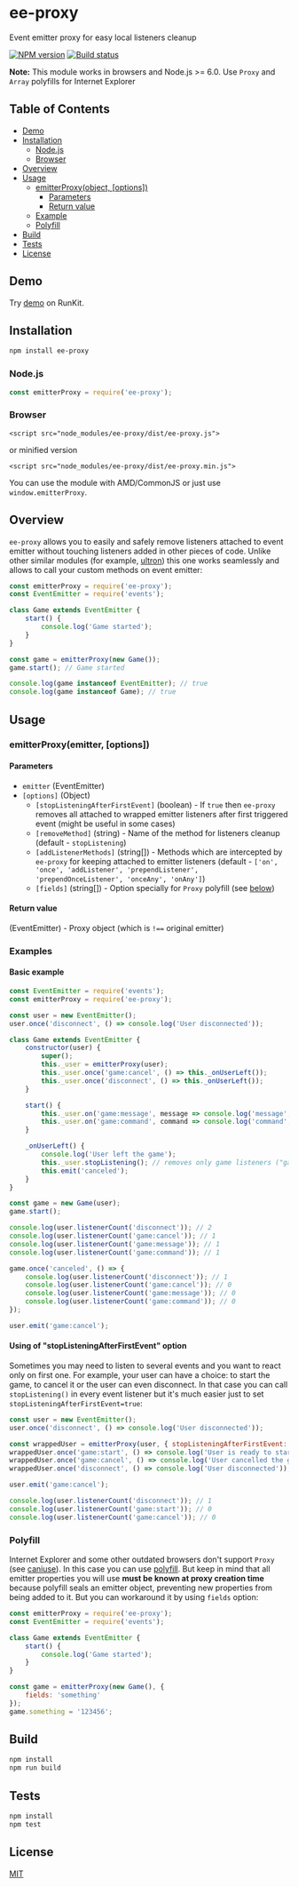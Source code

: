 # ee-proxy

Event emitter proxy for easy local listeners cleanup

[![NPM version](https://img.shields.io/npm/v/ee-proxy.svg)](https://npmjs.org/package/ee-proxy)
[![Build status](https://img.shields.io/travis/Jokero/ee-proxy.svg)](https://travis-ci.org/Jokero/ee-proxy)

**Note:** This module works in browsers and Node.js >= 6.0. Use `Proxy` and `Array` polyfills for Internet Explorer

## Table of Contents

- [Demo](#demo)
- [Installation](#installation)
  - [Node.js](#nodejs)
  - [Browser](#browser)
- [Overview](#overview)
- [Usage](#usage)
  - [emitterProxy(object, [options])](#emitterProxy-object-options)
    - [Parameters](#parameters)
    - [Return value](#return-value)
  - [Example](#example)
  - [Polyfill](#polyfill)
- [Build](#build)
- [Tests](#tests)
- [License](#license)

## Demo

Try [demo](https://runkit.com/npm/ee-proxy) on RunKit.

## Installation

```sh
npm install ee-proxy
```

### Node.js
```js
const emitterProxy = require('ee-proxy');
```

### Browser
```
<script src="node_modules/ee-proxy/dist/ee-proxy.js">
```
or minified version
```
<script src="node_modules/ee-proxy/dist/ee-proxy.min.js">
```

You can use the module with AMD/CommonJS or just use `window.emitterProxy`.

## Overview

`ee-proxy` allows you to easily and safely remove listeners attached to event emitter without touching listeners added in other pieces of code.
Unlike other similar modules (for example, [ultron](https://www.npmjs.com/package/ultron)) this one works seamlessly and allows to call your custom methods on event emitter:

```js
const emitterProxy = require('ee-proxy');
const EventEmitter = require('events');

class Game extends EventEmitter {
    start() {
        console.log('Game started');
    }
}

const game = emitterProxy(new Game());
game.start(); // Game started

console.log(game instanceof EventEmitter); // true
console.log(game instanceof Game); // true
```

## Usage

### emitterProxy(emitter, [options])

#### Parameters

- `emitter` (EventEmitter)
- `[options]` (Object)
    - `[stopListeningAfterFirstEvent]` (boolean) - If `true` then `ee-proxy` removes all attached to wrapped emitter listeners after first triggered event (might be useful in some cases)
    - `[removeMethod]` (string) - Name of the method for listeners cleanup (default - `stopListening`)
    - `[addListenerMethods]` (string[]) - Methods which are intercepted by `ee-proxy` for keeping attached to emitter listeners (default - `['on', 'once', 'addListener', 'prependListener', 'prependOnceListener', 'onceAny', 'onAny']`)
    - `[fields]` (string[]) - Option specially for `Proxy` polyfill (see [below](#polyfill))

#### Return value

(EventEmitter) - Proxy object (which is `!==` original emitter)

### Examples

#### Basic example

```js
const EventEmitter = require('events');
const emitterProxy = require('ee-proxy');

const user = new EventEmitter();
user.once('disconnect', () => console.log('User disconnected'));

class Game extends EventEmitter {
    constructor(user) {
        super();
        this._user = emitterProxy(user);
        this._user.once('game:cancel', () => this._onUserLeft());
        this._user.once('disconnect', () => this._onUserLeft());
    }

    start() {
        this._user.on('game:message', message => console.log('message', message));
        this._user.on('game:command', command => console.log('command', command));
    }

    _onUserLeft() {
        console.log('User left the game');
        this._user.stopListening(); // removes only game listeners ("game:message" and "game:command" events)
        this.emit('canceled');
    }
}

const game = new Game(user);
game.start();

console.log(user.listenerCount('disconnect')); // 2
console.log(user.listenerCount('game:cancel')); // 1
console.log(user.listenerCount('game:message')); // 1
console.log(user.listenerCount('game:command')); // 1

game.once('canceled', () => {
    console.log(user.listenerCount('disconnect')); // 1
    console.log(user.listenerCount('game:cancel')); // 0
    console.log(user.listenerCount('game:message')); // 0
    console.log(user.listenerCount('game:command')); // 0
});

user.emit('game:cancel');
```

#### Using of "stopListeningAfterFirstEvent" option

Sometimes you may need to listen to several events and you want to react only on first one.
For example, your user can have a choice: to start the game, to cancel it or the user can even disconnect.
In that case you can call `stopListening()` in every event listener but it's much easier just to set `stopListeningAfterFirstEvent=true`:

```js
const user = new EventEmitter();
user.once('disconnect', () => console.log('User disconnected'));

const wrappedUser = emitterProxy(user, { stopListeningAfterFirstEvent: true });
wrappedUser.once('game:start', () => console.log('User is ready to start the game'));
wrappedUser.once('game:cancel', () => console.log('User cancelled the game'));
wrappedUser.once('disconnect', () => console.log('User disconnected'));

user.emit('game:cancel');

console.log(user.listenerCount('disconnect')); // 1
console.log(user.listenerCount('game:start')); // 0
console.log(user.listenerCount('game:cancel')); // 0
```

### Polyfill

Internet Explorer and some other outdated browsers don't support `Proxy` (see [caniuse](https://caniuse.com/#search=proxy)). In this case you can use [polyfill](https://github.com/GoogleChrome/proxy-polyfill).
But keep in mind that all emitter properties you will use **must be known at proxy creation time** because polyfill seals an emitter object, preventing new properties from being added to it. But you can workaround it by using `fields` option:

```js
const emitterProxy = require('ee-proxy');
const EventEmitter = require('events');

class Game extends EventEmitter {
    start() {
        console.log('Game started');
    }
}

const game = emitterProxy(new Game(), {
    fields: 'something'
});
game.something = '123456';
```

## Build

```sh
npm install
npm run build
```

## Tests

```sh
npm install
npm test
```

## License

[MIT](LICENSE)